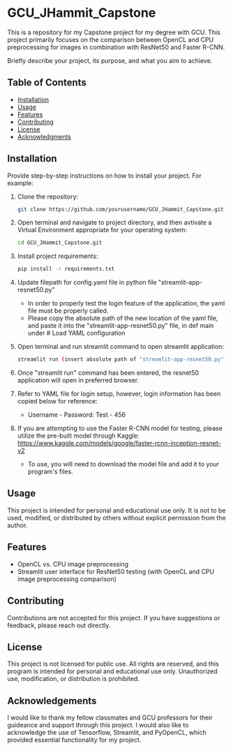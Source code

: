 # GCU_JHammit_Capstone
This is a repository for my Capstone project for my degree with GCU. This project primarily focuses on the comparison between OpenCL and CPU preprocessing for images in combination with ResNet50 and Faster R-CNN.

Briefly describe your project, its purpose, and what you aim to achieve. 

## Table of Contents

- [Installation](#installation)
- [Usage](#usage)
- [Features](#features)
- [Contributing](#contributing)
- [License](#license)
- [Acknowledgments](#acknowledgments)

## Installation

Provide step-by-step instructions on how to install your project. For example:

1. Clone the repository:
   ```bash
   git clone https://github.com/yourusername/GCU_JHammit_Capstone.git

2. Open terminal and navigate to project directory, and then avtivate a Virtual Environment appropriate for your operating system:
    ```bash
   cd GCU_JHammit_Capstone.git

3. Install project requirements:
    ```bash
   pip install -r requirements.txt

4. Update filepath for config.yaml file in python file "streamlit-app-resnet50.py"
   - In order to properly test the login feature of the application, the yaml file must be properly called.
   - Please copy the absolute path of the new location of the yaml file, and paste it into the "streamlit-app-resnet50.py" file, in def main under # Load YAML configuration

5. Open terminal and run streamlit command to open streamlit application:
   ```bash
   streamlit run (insert absolute path of "streamlit-app-resnet50.py" here)

6. Once "streamlit run" command has been entered, the resnet50 application will open in preferred browser.

7. Refer to YAML file for login setup, however, login information has been copied below for reference:
   - Username - Password: Test - 456
  
8. If you are attempting to use the Faster R-CNN model for testing, please utilize the pre-built model through Kaggle: https://www.kaggle.com/models/google/faster-rcnn-inception-resnet-v2
   - To use, you will need to download the model file and add it to your program's files.
  

## Usage

This project is intended for personal and educational use only. It is not to be used, modified, or distributed by others without explicit permission from the author.


## Features
- OpenCL vs. CPU image preprocessing
- Streamlit user interface for ResNet50 testing (with OpenCL and CPU image preprocessing comparison)


## Contributing

Contributions are not accepted for this project. If you have suggestions or feedback, please reach out directly.


## License

This project is not licensed for public use. All rights are reserved, and this program is intended for personal and educational use only. Unauthorized use, modification, or distribution is prohibited.


## Acknowledgements

I would like to thank my fellow classmates and GCU professors for their guideance and support through this project.
I would also like to acknowledge the use of Tensorflow, Streamlit, and PyOpenCL, which provided essential functionality for my project.
